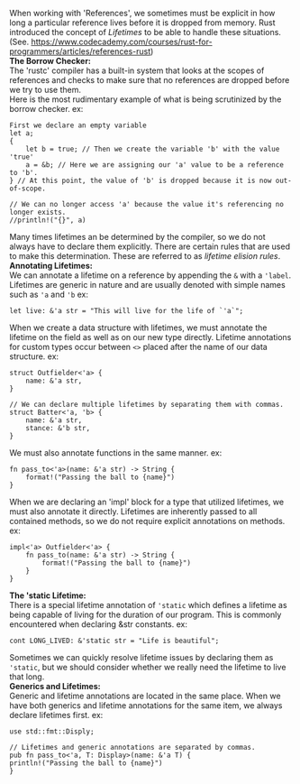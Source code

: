 When working with 'References', we sometimes must be explicit in how long a particular reference lives before it is dropped from memory. Rust introduced the concept of _Lifetimes_ to be able to handle these situations. (See. https://www.codecademy.com/courses/rust-for-programmers/articles/references-rust)
\
**The Borrow Checker:**
\
The 'rustc' compiler has a built-in system that looks at the scopes of references and checks to make sure that no references are dropped before we try to use them.
\
Here is the most rudimentary example of what is being scrutinized by the borrow checker.
	ex:

	First we declare an empty variable
	let a;
	{
		let b = true; // Then we create the variable 'b' with the value 'true'
		a = &b; // Here we are assigning our 'a' value to be a reference to 'b'.
	} // At this point, the value of 'b' is dropped because it is now out-of-scope.

	// We can no longer access 'a' because the value it's referencing no longer exists.
	//println!("{}", a)

Many times lifetimes an be determined by the compiler, so we do not always have to declare them explicitly. There are certain rules that are used to make this determination. These are referred to as _lifetime elision rules_.
\
**Annotating Lifetimes:**
\
We can annotate a lifetime on a reference by appending the `&` with a `'label`. Lifetimes are generic in nature and are usually denoted with simple names such as `'a` and `'b`
	ex:

	let live: &'a str = "This will live for the life of `'a`";

When we create a data structure with lifetimes, we must annotate the lifetime on the field as well as on our new type directly. Lifetime annotations for custom types occur between `<>` placed after the name of our data structure.
	ex:

	struct Outfielder<'a> {
		name: &'a str,
	}

	// We can declare multiple lifetimes by separating them with commas.
	struct Batter<'a, 'b> {
		name: &'a str,
		stance: &'b str,
	}

We must also annotate functions in the same manner.
	ex:

	fn pass_to<'a>(name: &'a str) -> String {
		format!("Passing the ball to {name}")
	}

When we are declaring an 'impl' block for a type that utilized lifetimes, we must also annotate it directly. Lifetimes are inherently passed to all contained methods, so we do not require explicit annotations on methods.
	ex:

	impl<'a> Outfielder<'a> {
		fn pass_to(name: &'a str) -> String {
			format!("Passing the ball to {name}")
		}
	}

**The 'static Lifetime:**
\
There is a special lifetime annotation of `'static` which defines a lifetime as being capable of living for the duration of our program. This is commonly encountered when declaring &str constants.
	ex:

	cont LONG_LIVED: &'static str = "Life is beautiful";

Sometimes we can quickly resolve lifetime issues by declaring them as `'static`, but we should consider whether we really need the lifetime to live that long.
\
**Generics and Lifetimes:**
\
Generic and lifetime annotations are located in the same place. When we have both generics and lifetime annotations for the same item, we always declare lifetimes first.
	ex:

	use std::fmt::Disply;

	// Lifetimes and generic annotations are separated by commas.
	pub fn pass_to<'a, T: Display>(name: &'a T) {
	println!("Passing the ball to {name}")
	}
